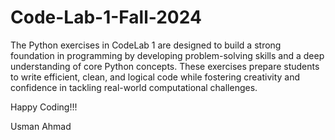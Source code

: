 # Code-Lab-1-Fall-2024
The Python exercises in CodeLab 1 are designed to build a strong foundation in programming by developing problem-solving skills and a deep understanding of core Python concepts. These exercises prepare students to write efficient, clean, and logical code while fostering creativity and confidence in tackling real-world computational challenges.

Happy Coding!!!

Usman Ahmad
